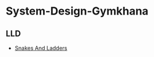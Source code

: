 # System-Design-Gymkhana

## LLD
- [Snakes And Ladders](https://github.com/prakarshs/Snakes-And-Ladders)
